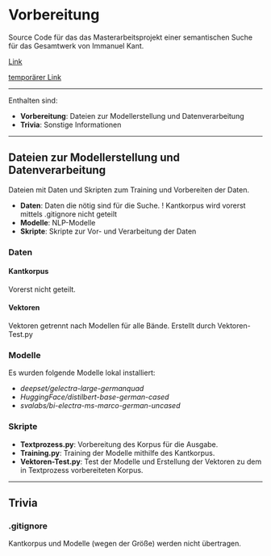 # Vorbereitung
Source Code für das das Masterarbeitsprojekt einer semantischen Suche für das Gesamtwerk von Immanuel Kant.

[Link](http://www.in-medias-res.wagnerhof.net)

[temporärer Link](http://138.201.94.48/plesk-site-preview/in-medias-res.wagnerhof.net/https/172.31.1.100)

---

Enthalten sind:

- **Vorbereitung**: Dateien zur Modellerstellung und Datenverarbeitung
- **Trivia**: Sonstige Informationen

---

## Dateien zur Modellerstellung und Datenverarbeitung

Dateien mit Daten und Skripten zum Training und Vorbereiten der Daten.

- **Daten**: Daten die nötig sind für die Suche. ! Kantkorpus wird vorerst mittels .gitignore nicht geteilt
- **Modelle**: NLP-Modelle
- **Skripte**: Skripte zur Vor- und Verarbeitung der Daten


### Daten

#### Kantkorpus

Vorerst nicht geteilt.

#### Vektoren

Vektoren getrennt nach Modellen für alle Bände. Erstellt durch Vektoren-Test.py

### Modelle

Es wurden folgende Modelle lokal installiert:
- *deepset/gelectra-large-germanquad*
- *HuggingFace/distilbert-base-german-cased*
- *svalabs/bi-electra-ms-marco-german-uncased*

### Skripte

- **Textprozess.py**: Vorbereitung des Korpus für die Ausgabe.
- **Training.py**: Training der Modelle mithilfe des Kantkorpus.
- **Vektoren-Test.py**: Test der Modelle und Erstellung der Vektoren zu dem in Textprozess vorbereiteten Korpus.

---

## Trivia

### .gitignore

Kantkorpus und Modelle (wegen der Größe) werden nicht übertragen.
